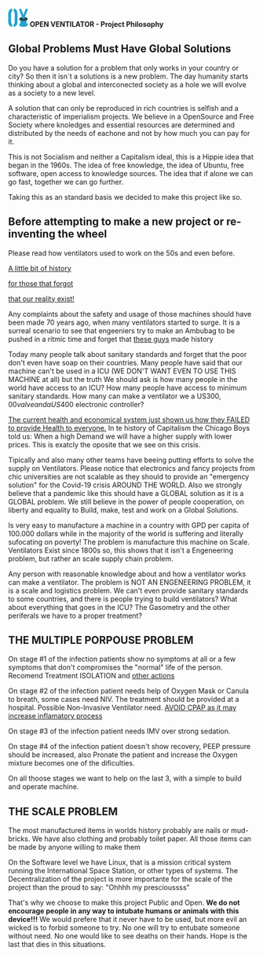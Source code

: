 ![](images/OpenVentilatorLogoSmall.png) **OPEN VENTILATOR - Project Philosophy**

## Global Problems Must Have Global Solutions ##

Do you have a solution for a problem that only works in your country or city? So then it isn`t a solutions is a new problem. The day humanity starts thinking about a global and interconected society as a hole we will evolve as a society to a new level. 

A solution that can only be reproduced in rich countries is selfish and a characteristic of imperialism projects. We believe in a OpenSource and Free Society where knoledges and essential resources are determined and distributed by the needs of eachone and not by how much you can pay for it.

This is not Socialism and neither a Capitalism ideal, this is a Hippie idea that began in the 1960s. The idea of free knowledge, the idea of Ubuntu, free software, open access to knowledge sources. The idea that if alone we can go fast, together we can go further. 

Taking this as an standard basis we decided to make this project like so.

## Before attempting to make a new project or re-inventing the wheel ##
Please read how ventilators used to work on the 50s and even before.
 
[A little bit of history](https://en.wikipedia.org/wiki/Ventilator) 

[for those that forgot](https://www.ncbi.nlm.nih.gov/pmc/articles/PMC6489151/) 

[that our reality exist!](https://scholar.google.com.br/scholar?q=challenges+of+icu+in+poor+public+health&hl=pt-BR&as_sdt=0&as_vis=1&oi=scholart)


Any complaints about the safety and usage of those machines should have been made 70 years ago, when many ventilators started to surge. It is a surreal scenario to see that engeeniers try to make an 
Ambubag to be pushed in a ritmic time and forget that [these guys](http://rc.rcjournal.com/content/56/8/1170) made history

Today many people talk about sanitary standards and forget that the poor don't even have soap on their countries.
Many people have said that our machine can't be used in a ICU (WE DON'T WANT EVEN TO USE THIS MACHINE at all) but the truth We should ask is how many people in the world have access to an ICU? How many people have access to minimum sanitary standards. How many can make a ventilator we a US$300,00 valve and a US$400 electronic controller?

[The current health and economical system just shown us how they FAILED to provide Health to everyone.](https://edition.cnn.com/world/live-news/coronavirus-outbreak-03-30-20-intl-hnk/h_38745d93c4304badc708b9bddaab2a45) In te history of Capitalism the Chicago Boys told us: When a high Demand we will have a higher supply with lower prices. This is exatcly the oposite that we see on this crisis. 

Tipically and also many other teams have beeing putting efforts to solve the supply on Ventilators. Please notice that electronics and fancy projects from chic universities are not scalable as they should to provide an "emergency solution" for the Covid-19 crisis AROUND THE WORLD. Also we strongly believe that a pandemic like this should have a GLOBAL solution as it is a GLOBAL problem. We still believe in the power of people cooperation, on liberty and equality to Build, make, test and work on a Global Solutions. 

Is very easy to manufacture a machine in a country with GPD per capita of 100.000 dollars while in the majority of the world is suffering and literally sufocating on poverty! The problem is manufacture this machine on Scale. Ventilators Exist since 1800s so, this shows that it isn't a Engeneering problem, but rather an scale supply chain problem.

Any person with reasonable knowledge about and how a ventilator works can make a ventilator. The problem is NOT AN ENGENEERING PROBLEM, it is a scale and logistics problem. We can't even provide sanitary standards to some countries, and there is people trying to build ventilators? What about everything that goes in the ICU? The Gasometry and the other periferals we have to a proper treatment? 

 
## THE MULTIPLE PORPOUSE PROBLEM ##

On stage #1 of the infection patients show no symptoms at all or a few symptoms that don't compromises the "normal" life of the person. Recomend Treatment ISOLATION and [other actions](https://www.who.int/news-room/q-a-detail/q-a-coronaviruses#:~:text=protect)

On stage #2 of the infection patient needs help of Oxygen Mask or Canula to breath, some cases need NIV. The treatment should be provided at a hospital. Possible Non-Invasive Ventilator need. [AVOID CPAP as it may increase inflamatory process](https://github.com/popsolutions/openventilator/blob/master/00_Documentation/Research/Medical_reports/Covid-19%20ICU%20EXPERT%20OPINION%20from%20notes%20from%20Prof.%20L.%20Gattinoni%20-%20Milan%20%E2%80%93%20Italy.pdf)

On stage #3 of the infection patient needs IMV over strong sedation.

On stage #4 of the infection patient doesn't show recovery, PEEP pressure should be increased, also Pronate the patient and increase the Oxygen mixture becomes one of the dificulties.

On all thoose stages we want to help on the last 3, with a simple to build and operate machine.

## THE SCALE PROBLEM ##
The most manufactured items in worlds history probably are nails or mud-bricks. We have also clothing and probably toilet paper. All those items can be made by anyone willing to make them

On the Software level we have Linux, that is a mission critical system running the International Space Station, or other types of systems. The Decentralization of the project is more importante for the scale of the project than the proud to say: "Ohhhh my prescioussss"

That's why we choose to make this project Public and Open. __We do not encourage people in any way to intubate humans or animals with this device!!!__ We would prefere that it never have to be used, but more evil an wicked is to forbid someone to try. No one will try to entubate someone without need. No one would like to see deaths on their hands. Hope is the last that dies in this situations.



